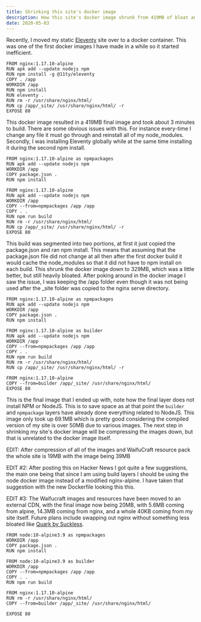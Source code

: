 ```yaml
---
title: Shrinking this site's docker image
description: How this site's docker image shrunk from 419MB of bloat and NPM modules to 39MB using Docker build layers
date: 2020-05-03
---
```


Recently, I moved my static [Eleventy](https://www.11ty.dev/) site over to a docker container. This was one of the first docker images I have made in a while so it started inefficient.
```
FROM nginx:1.17.10-alpine
RUN apk add --update nodejs npm
RUN npm install -g @11ty/eleventy
COPY . /app
WORKDIR /app
RUN npm install
RUN eleventy .
RUN rm -r /usr/share/nginx/html/
RUN cp /app/_site/ /usr/share/nginx/html/ -r
EXPOSE 80
```
This docker image resulted in a 419MB final image and took about 3 minutes to build. There are some obvious issues with this. For instance every-time I change any file it must go through and reinstall all of my node_modules. Secondly, I was installing Eleventy globally while at the same time installing it during the second npm install.

```
FROM nginx:1.17.10-alpine as npmpackages
RUN apk add --update nodejs npm
WORKDIR /app
COPY package.json .
RUN npm install

FROM nginx:1.17.10-alpine
RUN apk add --update nodejs npm
WORKDIR /app
COPY --from=npmpackages /app /app
COPY . .
RUN npm run build
RUN rm -r /usr/share/nginx/html/
RUN cp /app/_site/ /usr/share/nginx/html/ -r
EXPOSE 80
```
This build was segmented into two portions, at first it just copied the package.json and ran npm install. This means that assuming that the package.json file did not change at all then after the first docker build it would cache the node_modules so that it did not have to npm install on each build. This shrunk the docker image down to 329MB, which was a little better, but still heavily bloated. After poking around in the docker image I saw the issue, I was keeping the /app folder even though it was not being used after the _site folder was copied to the nginx serve directory.

```
FROM nginx:1.17.10-alpine as npmpackages
RUN apk add --update nodejs npm
WORKDIR /app
COPY package.json .
RUN npm install

FROM nginx:1.17.10-alpine as builder
RUN apk add --update nodejs npm
WORKDIR /app
COPY --from=npmpackages /app /app
COPY . .
RUN npm run build
RUN rm -r /usr/share/nginx/html/
RUN cp /app/_site/ /usr/share/nginx/html/ -r

FROM nginx:1.17.10-alpine
COPY --from=builder /app/_site/ /usr/share/nginx/html/
EXPOSE 80
```
This is the final image that I ended up with, note how the final layer does not install NPM or NodeJS. This is to save space as at that point the `builder` and `npmpackage` layers have already done everything related to NodeJS. This image only took up 69.1MB which is pretty good considering the compiled version of my site is over 50MB due to various images. The next step in shrinking my site's docker image will be compressing the images down, but that is unrelated to the docker image itself.

EDIT: After compression of all of the images and WaifuCraft resource pack the whole site is 19MB with the image being 39MB

EDIT #2: After posting this on Hacker News I got quite a few suggestions, the main one being that since I am using build layers I should be using the node docker image instead of a modified nginx-alpine. I have taken that suggestion with the new Dockerfile looking this this.

EDIT #3: The Waifucraft images and resources have been moved to an external CDN, with the final image now being 20MB, with 5.6MB coming from alpine, 14.3MB coming from nginx, and a whole 40KB coming from my site itself. Future plans include swapping out nginx without something less bloated like [Quark by Suckless](https://tools.suckless.org/quark/).
```
FROM node:10-alpine3.9 as npmpackages
WORKDIR /app
COPY package.json .
RUN npm install

FROM node:10-alpine3.9 as builder
WORKDIR /app
COPY --from=npmpackages /app /app
COPY . .
RUN npm run build

FROM nginx:1.17.10-alpine
RUN rm -r /usr/share/nginx/html/
COPY --from=builder /app/_site/ /usr/share/nginx/html/

EXPOSE 80
```
